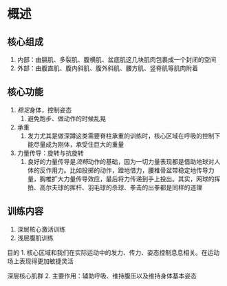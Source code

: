 # 概述

## 核心组成
1. 内部：由膈肌、多裂肌、腹横肌、盆底肌这几块肌肉包裹成一个封闭的空间
2. 外部：由腹直肌、腹内斜肌、腹外斜肌、腰方肌、竖脊肌等肌肉附着
## 核心功能
1. *稳定*身体，控制姿态
	1. 避免跑步、做动作的时候乱晃
2. 承重
	1. 发力尤其是做深蹲这类需要脊柱承重的训练时，核心区域在呼吸的控制下能尽量成为刚体，承受住巨大的重量
3. 力量传导：旋转与抗旋转
	1. 良好的力量传导是*流畅*动作的基础，因为一切力量表现都是借助地球对人体的反作用力。比如投掷的动作，蹬地借力，腰椎骨盆带稳定地传导力量，胸椎扩大力量传导效应，最后将力传递到手上投出。其实，网球的挥拍、高尔夫球的挥杆、羽毛球的杀球、拳击的出拳都是同样的道理
## 训练内容
1. 深层核心激活训练
2. 浅层腹肌训练

目的
	1. 核心区域和我们在实际运动中的发力、传力、姿态控制息息相关。在运动场上表现得更加敏捷灵活


深层核心肌群
	2. 主要作用：辅助呼吸、维持腹压以及维持身体基本姿态
